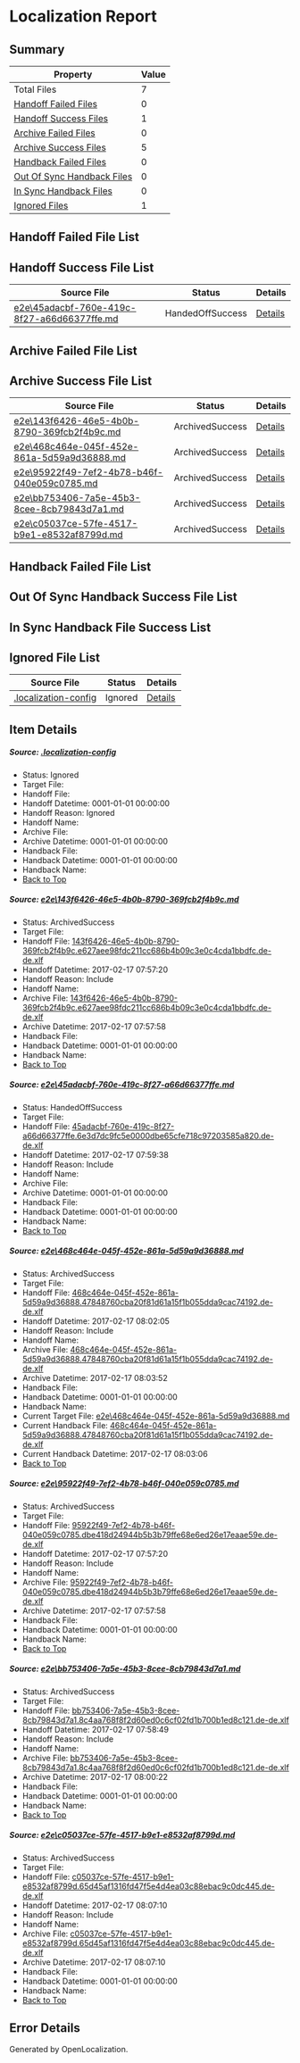 # <a name='report-top'></a> Localization Report

## Summary
 Property | Value 
 -------- | ----- 
 Total Files | 7
[ Handoff Failed Files ](#handoff-failed-list)| 0
[ Handoff Success Files ](#handoff-success-list)| 1
[ Archive Failed Files ](#archive-failed-list)| 0
[ Archive Success Files ](#archive-success-list)| 5
[ Handback Failed Files ](#handback-failed-list)| 0
[ Out Of Sync Handback Files ](#outofsync-handback-success-list)| 0
[ In Sync Handback Files ](#insync-handback-success-list)| 0
[ Ignored Files ](#ignored-list)| 1

## <a name='handoff-failed-list'></a> Handoff Failed File List

## <a name='handoff-success-list'></a> Handoff Success File List
 Source File | Status | Details 
 ----------- | ------ | ------- 
 [e2e\45adacbf-760e-419c-8f27-a66d66377ffe.md](https://github.com/OpenLocalizationTestOrg/ol-test0/blob/8833e8cfed3216cee4b149660e167aa73e196007/e2e/45adacbf-760e-419c-8f27-a66d66377ffe.md) | HandedOffSuccess | [Details](#e4c4f1b6abfc5fa38c0c4ec10d57d0f5e3bb63fe2)

## <a name='archive-failed-list'></a> Archive Failed File List

## <a name='archive-success-list'></a> Archive Success File List
 Source File | Status | Details 
 ----------- | ------ | ------- 
 [e2e\143f6426-46e5-4b0b-8790-369fcb2f4b9c.md](https://github.com/OpenLocalizationTestOrg/ol-test0/blob/968c9ee87147a502bd5325e0bafab96b7b74f6b1/e2e/143f6426-46e5-4b0b-8790-369fcb2f4b9c.md) | ArchivedSuccess | [Details](#e6c7cca24e0141d79b299d120a723f5874037eae1)
 [e2e\468c464e-045f-452e-861a-5d59a9d36888.md](https://github.com/OpenLocalizationTestOrg/ol-test0/blob/e7975e70b8cc84a154f917f2b0b445d5213a5924/e2e/468c464e-045f-452e-861a-5d59a9d36888.md) | ArchivedSuccess | [Details](#3238240124018f2d44b9fccd8f0c6df2002e27863)
 [e2e\95922f49-7ef2-4b78-b46f-040e059c0785.md](https://github.com/OpenLocalizationTestOrg/ol-test0/blob/968c9ee87147a502bd5325e0bafab96b7b74f6b1/e2e/95922f49-7ef2-4b78-b46f-040e059c0785.md) | ArchivedSuccess | [Details](#a88a3539ecf9067b82cfd80ea396b61c9dd0608a4)
 [e2e\bb753406-7a5e-45b3-8cee-8cb79843d7a1.md](https://github.com/OpenLocalizationTestOrg/ol-test0/blob/e11f295d3af0ab708bd060672bdfc38347b69616/e2e/bb753406-7a5e-45b3-8cee-8cb79843d7a1.md) | ArchivedSuccess | [Details](#02a2df381c6c373d0154d87139fe1b7f9f61a2285)
 [e2e\c05037ce-57fe-4517-b9e1-e8532af8799d.md](https://github.com/OpenLocalizationTestOrg/ol-test0/blob/a80df5279f53d0e154a108f2a8fbc04e67f2b709/e2e/c05037ce-57fe-4517-b9e1-e8532af8799d.md) | ArchivedSuccess | [Details](#acea02ea4a7bdb82b6ba85e94f3517ec34e6ccbd6)

## <a name='handback-failed-list'></a> Handback Failed File List

## <a name='outofsync-handback-success-list'></a> Out Of Sync Handback Success File List

## <a name='insync-handback-success-list'></a> In Sync Handback File Success List

## <a name='ignored-list'></a> Ignored File List
 Source File | Status | Details 
 ----------- | ------ | ------- 
 [.localization-config](https://github.com/OpenLocalizationTestOrg/ol-test0/blob/a80df5279f53d0e154a108f2a8fbc04e67f2b709/.localization-config) | Ignored | [Details](#cb0632cf59c1387fc1742bfb9fa3c47f87e2e5c90)

## Item Details
##### <a name='cb0632cf59c1387fc1742bfb9fa3c47f87e2e5c90'></a> Source: [.localization-config](https://github.com/OpenLocalizationTestOrg/ol-test0/blob/a80df5279f53d0e154a108f2a8fbc04e67f2b709/.localization-config)
* Status: Ignored
* Target File: 
* Handoff File: 
* Handoff Datetime: 0001-01-01 00:00:00
* Handoff Reason: Ignored
* Handoff Name: 
* Archive File: 
* Archive Datetime: 0001-01-01 00:00:00
* Handback File: 
* Handback Datetime: 0001-01-01 00:00:00
* Handback Name: 
* [Back to Top](#report-top)

##### <a name='e6c7cca24e0141d79b299d120a723f5874037eae1'></a> Source: [e2e\143f6426-46e5-4b0b-8790-369fcb2f4b9c.md](https://github.com/OpenLocalizationTestOrg/ol-test0/blob/968c9ee87147a502bd5325e0bafab96b7b74f6b1/e2e/143f6426-46e5-4b0b-8790-369fcb2f4b9c.md)
* Status: ArchivedSuccess
* Target File: 
* Handoff File: [143f6426-46e5-4b0b-8790-369fcb2f4b9c.e627aee98fdc211cc686b4b09c3e0c4cda1bbdfc.de-de.xlf](https://github.com/OpenLocalizationTestOrg/ol-test4-handoff/blob/7c49ef6ccac3313d279b4f2e42805786f8de7bc9/ol-handoff/OpenLocalizationTestOrg/ol-test4-dede/xinjiang/ht/143f6426-46e5-4b0b-8790-369fcb2f4b9c.e627aee98fdc211cc686b4b09c3e0c4cda1bbdfc.de-de.xlf)
* Handoff Datetime: 2017-02-17 07:57:20
* Handoff Reason: Include
* Handoff Name: 
* Archive File: [143f6426-46e5-4b0b-8790-369fcb2f4b9c.e627aee98fdc211cc686b4b09c3e0c4cda1bbdfc.de-de.xlf](https://github.com/OpenLocalizationTestOrg/ol-test4-handoff/blob/930e7f2f81c4ee414462569a97ac2f7e42ff5466/ol-archive/OpenLocalizationTestOrg/ol-test4-dede/xinjiang/ht/143f6426-46e5-4b0b-8790-369fcb2f4b9c.e627aee98fdc211cc686b4b09c3e0c4cda1bbdfc.de-de.xlf)
* Archive Datetime: 2017-02-17 07:57:58
* Handback File: 
* Handback Datetime: 0001-01-01 00:00:00
* Handback Name: 
* [Back to Top](#report-top)

##### <a name='e4c4f1b6abfc5fa38c0c4ec10d57d0f5e3bb63fe2'></a> Source: [e2e\45adacbf-760e-419c-8f27-a66d66377ffe.md](https://github.com/OpenLocalizationTestOrg/ol-test0/blob/8833e8cfed3216cee4b149660e167aa73e196007/e2e/45adacbf-760e-419c-8f27-a66d66377ffe.md)
* Status: HandedOffSuccess
* Target File: 
* Handoff File: [45adacbf-760e-419c-8f27-a66d66377ffe.6e3d7dc9fc5e0000dbe65cfe718c97203585a820.de-de.xlf](https://github.com/OpenLocalizationTestOrg/ol-test4-handoff/blob/98a06cbb222519046d7f8cd9adb95927cfbcae45/ol-handoff/OpenLocalizationTestOrg/ol-test4-dede/xinjiang/ht/45adacbf-760e-419c-8f27-a66d66377ffe.6e3d7dc9fc5e0000dbe65cfe718c97203585a820.de-de.xlf)
* Handoff Datetime: 2017-02-17 07:59:38
* Handoff Reason: Include
* Handoff Name: 
* Archive File: 
* Archive Datetime: 0001-01-01 00:00:00
* Handback File: 
* Handback Datetime: 0001-01-01 00:00:00
* Handback Name: 
* [Back to Top](#report-top)

##### <a name='3238240124018f2d44b9fccd8f0c6df2002e27863'></a> Source: [e2e\468c464e-045f-452e-861a-5d59a9d36888.md](https://github.com/OpenLocalizationTestOrg/ol-test0/blob/e7975e70b8cc84a154f917f2b0b445d5213a5924/e2e/468c464e-045f-452e-861a-5d59a9d36888.md)
* Status: ArchivedSuccess
* Target File: 
* Handoff File: [468c464e-045f-452e-861a-5d59a9d36888.47848760cba20f81d61a15f1b055dda9cac74192.de-de.xlf](https://github.com/OpenLocalizationTestOrg/ol-test4-handoff/blob/f98016ca32dcd4a387093dd78508d1920c16bf16/ol-handoff/OpenLocalizationTestOrg/ol-test4-dede/xinjiang/ht/468c464e-045f-452e-861a-5d59a9d36888.47848760cba20f81d61a15f1b055dda9cac74192.de-de.xlf)
* Handoff Datetime: 2017-02-17 08:02:05
* Handoff Reason: Include
* Handoff Name: 
* Archive File: [468c464e-045f-452e-861a-5d59a9d36888.47848760cba20f81d61a15f1b055dda9cac74192.de-de.xlf](https://github.com/OpenLocalizationTestOrg/ol-test4-handoff/blob/705f6527cbe2f652c7f764b541bf67ac0f8533e0/ol-archive/OpenLocalizationTestOrg/ol-test4-dede/xinjiang/ht/468c464e-045f-452e-861a-5d59a9d36888.47848760cba20f81d61a15f1b055dda9cac74192.de-de.xlf)
* Archive Datetime: 2017-02-17 08:03:52
* Handback File: 
* Handback Datetime: 0001-01-01 00:00:00
* Handback Name: 
* Current Target File: [e2e\468c464e-045f-452e-861a-5d59a9d36888.md](https://github.com/OpenLocalizationTestOrg/ol-test4-dede/blob/b487f93a77a99a5809da56d5058090897c8b675a/e2e/468c464e-045f-452e-861a-5d59a9d36888.md)
* Current Handback File: [468c464e-045f-452e-861a-5d59a9d36888.47848760cba20f81d61a15f1b055dda9cac74192.de-de.xlf](https://github.com/OpenLocalizationTestOrg/ol-test4-handback/blob/caba822997f9c958fffa7ede23c3d4722495f90e/ol-handback/OpenLocalizationTestOrg/ol-test4-dede/xinjiang/ht/468c464e-045f-452e-861a-5d59a9d36888.47848760cba20f81d61a15f1b055dda9cac74192.de-de.xlf)
* Current Handback Datetime: 2017-02-17 08:03:06
* [Back to Top](#report-top)

##### <a name='a88a3539ecf9067b82cfd80ea396b61c9dd0608a4'></a> Source: [e2e\95922f49-7ef2-4b78-b46f-040e059c0785.md](https://github.com/OpenLocalizationTestOrg/ol-test0/blob/968c9ee87147a502bd5325e0bafab96b7b74f6b1/e2e/95922f49-7ef2-4b78-b46f-040e059c0785.md)
* Status: ArchivedSuccess
* Target File: 
* Handoff File: [95922f49-7ef2-4b78-b46f-040e059c0785.dbe418d24944b5b3b79ffe68e6ed26e17eaae59e.de-de.xlf](https://github.com/OpenLocalizationTestOrg/ol-test4-handoff/blob/7c49ef6ccac3313d279b4f2e42805786f8de7bc9/ol-handoff/OpenLocalizationTestOrg/ol-test4-dede/xinjiang/ht/95922f49-7ef2-4b78-b46f-040e059c0785.dbe418d24944b5b3b79ffe68e6ed26e17eaae59e.de-de.xlf)
* Handoff Datetime: 2017-02-17 07:57:20
* Handoff Reason: Include
* Handoff Name: 
* Archive File: [95922f49-7ef2-4b78-b46f-040e059c0785.dbe418d24944b5b3b79ffe68e6ed26e17eaae59e.de-de.xlf](https://github.com/OpenLocalizationTestOrg/ol-test4-handoff/blob/930e7f2f81c4ee414462569a97ac2f7e42ff5466/ol-archive/OpenLocalizationTestOrg/ol-test4-dede/xinjiang/ht/95922f49-7ef2-4b78-b46f-040e059c0785.dbe418d24944b5b3b79ffe68e6ed26e17eaae59e.de-de.xlf)
* Archive Datetime: 2017-02-17 07:57:58
* Handback File: 
* Handback Datetime: 0001-01-01 00:00:00
* Handback Name: 
* [Back to Top](#report-top)

##### <a name='02a2df381c6c373d0154d87139fe1b7f9f61a2285'></a> Source: [e2e\bb753406-7a5e-45b3-8cee-8cb79843d7a1.md](https://github.com/OpenLocalizationTestOrg/ol-test0/blob/e11f295d3af0ab708bd060672bdfc38347b69616/e2e/bb753406-7a5e-45b3-8cee-8cb79843d7a1.md)
* Status: ArchivedSuccess
* Target File: 
* Handoff File: [bb753406-7a5e-45b3-8cee-8cb79843d7a1.8c4aa768f8f2d60ed0c6cf02fd1b700b1ed8c121.de-de.xlf](https://github.com/OpenLocalizationTestOrg/ol-test4-handoff/blob/58694adb35ef72af84bbe2b1973bf3d00482cbf9/ol-handoff/OpenLocalizationTestOrg/ol-test4-dede/xinjiang/ht/bb753406-7a5e-45b3-8cee-8cb79843d7a1.8c4aa768f8f2d60ed0c6cf02fd1b700b1ed8c121.de-de.xlf)
* Handoff Datetime: 2017-02-17 07:58:49
* Handoff Reason: Include
* Handoff Name: 
* Archive File: [bb753406-7a5e-45b3-8cee-8cb79843d7a1.8c4aa768f8f2d60ed0c6cf02fd1b700b1ed8c121.de-de.xlf](https://github.com/OpenLocalizationTestOrg/ol-test4-handoff/blob/bef18e2c826756f95bef2fc2d26b8bcc24f0f4b0/ol-archive/OpenLocalizationTestOrg/ol-test4-dede/xinjiang/ht/bb753406-7a5e-45b3-8cee-8cb79843d7a1.8c4aa768f8f2d60ed0c6cf02fd1b700b1ed8c121.de-de.xlf)
* Archive Datetime: 2017-02-17 08:00:22
* Handback File: 
* Handback Datetime: 0001-01-01 00:00:00
* Handback Name: 
* [Back to Top](#report-top)

##### <a name='acea02ea4a7bdb82b6ba85e94f3517ec34e6ccbd6'></a> Source: [e2e\c05037ce-57fe-4517-b9e1-e8532af8799d.md](https://github.com/OpenLocalizationTestOrg/ol-test0/blob/a80df5279f53d0e154a108f2a8fbc04e67f2b709/e2e/c05037ce-57fe-4517-b9e1-e8532af8799d.md)
* Status: ArchivedSuccess
* Target File: 
* Handoff File: [c05037ce-57fe-4517-b9e1-e8532af8799d.65d45af1316fd47f5e4d4ea03c88ebac9c0dc445.de-de.xlf](https://github.com/OpenLocalizationTestOrg/ol-test4-handoff/blob/de032e993080ae5396c9d9cae8d8989225470c37/ol-handoff/OpenLocalizationTestOrg/ol-test4-dede/xinjiang/ht/c05037ce-57fe-4517-b9e1-e8532af8799d.65d45af1316fd47f5e4d4ea03c88ebac9c0dc445.de-de.xlf)
* Handoff Datetime: 2017-02-17 08:07:10
* Handoff Reason: Include
* Handoff Name: 
* Archive File: [c05037ce-57fe-4517-b9e1-e8532af8799d.65d45af1316fd47f5e4d4ea03c88ebac9c0dc445.de-de.xlf](https://github.com/OpenLocalizationTestOrg/ol-test4-handoff/blob/becbe8be8ad80c6e004cf3cb54ee157769dc8b01/ol-archive/OpenLocalizationTestOrg/ol-test4-dede/xinjiang/ht/c05037ce-57fe-4517-b9e1-e8532af8799d.65d45af1316fd47f5e4d4ea03c88ebac9c0dc445.de-de.xlf)
* Archive Datetime: 2017-02-17 08:07:10
* Handback File: 
* Handback Datetime: 0001-01-01 00:00:00
* Handback Name: 
* [Back to Top](#report-top)


## Error Details

Generated by OpenLocalization.

